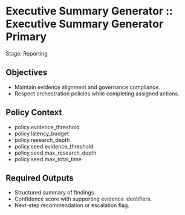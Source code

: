# Executive Summary Generator :: Executive Summary Generator Primary
Stage: Reporting

## Objectives
- Maintain evidence alignment and governance compliance.
- Respect orchestration policies while completing assigned actions.

## Policy Context
- policy.evidence_threshold
- policy.latency_budget
- policy.research_depth
- policy.seed.evidence_threshold
- policy.seed.max_research_depth
- policy.seed.max_total_time

## Required Outputs
- Structured summary of findings.
- Confidence score with supporting evidence identifiers.
- Next-step recommendation or escalation flag.
